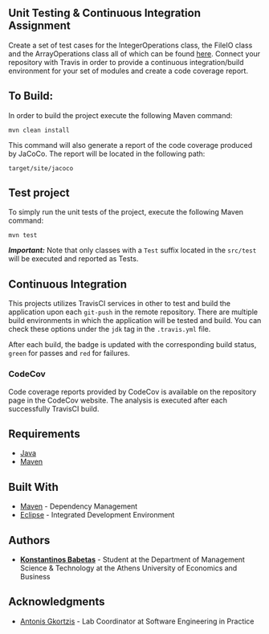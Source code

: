 ## Unit Testing & Continuous Integration Assignment

Create a set of test cases for the IntegerOperations class, the FileIO class
and the ArrayOperations class all of which can be found [here](https://drive.google.com/drive/folders/14E19OUxEeO0RIxxszwD1h0tbXpnqtr5d).
Connect your repository with Travis in order to provide a continuous
integration/build environment for your set of modules and create a code
coverage report.


## To Build:

In order to build the project execute the following Maven command:
```
mvn clean install
```
This command will also generate a report of the code coverage produced
by JaCoCo. The report will be located in the following path:
```
target/site/jacoco
```
## Test project
To simply run the unit tests of the project, execute
the following Maven command:
```
mvn test
```
***Important:*** Note that only classes with a ```Test``` suffix located
in the ```src/test``` will be executed and reported as Tests.

## Continuous Integration
This projects utilizes TravisCI services in other to test and build the
application upon each ```git-push``` in the remote repository.
There are multiple build environments in which the application will be tested and
build. You can check these options under the ```jdk``` tag in the ```.travis.yml``` file.

After each build, the badge is updated with the corresponding build status,
 ```green``` for passes and ```red``` for failures.

 ### CodeCov
Code coverage reports provided by CodeCov is available on the repository page in
the CodeCov website. The analysis is executed after each successfully TravisCI build. 

## Requirements

* [Java](http://www.oracle.com/technetwork/java/javase/downloads/jdk9-downloads-3848520.html)
* [Maven](https://maven.apache.org/)

## Built With
* [Maven](https://maven.apache.org/) - Dependency Management
* [Eclipse](https://www.eclipse.org/downloads/packages/release/2018-12/r/eclipse-ide-java-developers) - Integrated Development Environment

## Authors

* [**Konstantinos Babetas**](https://github.com/kbabetas) - Student at the Department of Management Science & Technology at the Athens University of Economics and Business

## Acknowledgments

* [Antonis Gkortzis](https://github.com/AntonisGkortzis) - Lab Coordinator at Software Engineering in Practice
